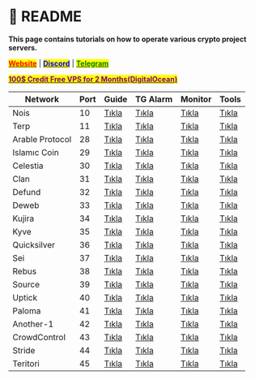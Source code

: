 # 🔅 README

**This page contains tutorials on how to operate various crypto project servers.**

[<mark style="color:red;">**Website**</mark>](https://nodeist.net/) | [<mark style="color:blue;">**Discord**</mark>](https://discord.gg/ypx7mJ6Zzb) | [<mark style="color:green;">**Telegram**</mark>](https://t.me/noodeist)

[<mark style="color:purple;">**100$ Credit Free VPS for 2 Months(DigitalOcean)**</mark>](https://www.digitalocean.com/?refcode=410c988c8b3e\&utm\_campaign=Referral\_Invite\&utm\_medium=Referral\_Program\&utm\_source=badge)

| Network      | Port | Guide                                              | TG Alarm                                     | Monitor | Tools |  
| ------------ | ---- | ----------------------------------------------------- | ---------------------------------------- | ------- | ----- |
| Nois     | 10   | [Tıkla](./Nois/Readme.md)                         |[Tıkla](./Nois/Telegram-Alarm/README.md)|[Tıkla](./Nois/Monitor/README.md)| [Tıkla](./Nois/Tools)   
| Terp     | 11   | [Tıkla](./Terp/Readme.md)                         |[Tıkla](./Terp/Telegram-Alarm/README.md)|[Tıkla](./Terp/Monitor/README.md)| [Tıkla](./Terp/Tools)   
| Arable Protocol     | 28   | [Tıkla](./Arable/Readme.md)                         |[Tıkla](./Arable/Telegram-Alarm/README.md)|[Tıkla](./Arable/Monitor/README.md)| [Tıkla](./Arable/Tools)     
| Islamıc Coin     | 29   | [Tıkla](./Haqq/Readme.md)                         |[Tıkla](./Haqq/Telegram-Alarm/README.md)|[Tıkla](./Haqq/Monitor/README.md)| [Tıkla](./Haqq/Tools)     
| Celestia     | 30   | [Tıkla](./Celestia/Readme.md)                         |[Tıkla](./Celestia/Telegram-Alarm/README.md)|[Tıkla](./Celestia/Monitor/README.md)| [Tıkla](./Celestia/Tools)          
| Clan         | 31   | [Tıkla](./Clan/Readme.md)                             |[Tıkla](./Clan/Telegram-Alarm/README.md)| [Tıkla](./Clan/Monitor/README.md) | [Tıkla](./Clan/Tools) 
| Defund       | 32   | [Tıkla](./Defund/Readme.md)                           |[Tıkla](./Defund/Telegram-Alarm/README.md)| [Tıkla](./Defund/Monitor/README.md) |[Tıkla](./Defund/Tools) 
| Deweb        | 33   | [Tıkla](./Deweb/Readme.md)                            |[Tıkla](./Deweb/Telegram-Alarm/README.md)| [Tıkla](./Deweb/Monitor/README.md) |[Tıkla](./Deweb/Tools) 
| Kujira       | 34   | [Tıkla](./Z-Bitenler/Kujira/Readme.md)                |[Tıkla](./Z-Bitenler/Kujira/Telegram-Alarm/README.md)| [Tıkla](./Z-Bitenler/Kujira/Monitor/README.md) |[Tıkla](./Z-Bitenler/Kujira/Tools) 
| Kyve         | 35   | [Tıkla](./Z-Bitenler/Kyve/Readme.md)                  |[Tıkla](./Z-Bitenler/Kyve/Telegram-Alarm/README.md)| [Tıkla](./Z-Bitenler/Kyve/Monitor/README.md) |[Tıkla](./Z-Bitenler/Kyve/Tools) 
| Quicksilver  | 36   | [Tıkla](./Z-Bitenler/Quicksilver/Readme.md)           |[Tıkla](./Z-Bitenler/Quicksilver/Telegram-Alarm/README.md)| [Tıkla](./Z-Bitenler/Quicksilver/Monitor/README.md) |[Tıkla](./Z-Bitenler/Quicksilver/Tools) 
| Sei          | 37   | [Tıkla](./Sei/Readme.md)                              |[Tıkla](./Sei/Telegram-Alarm/README.md)| [Tıkla](./Sei/Monitor/README.md)   | [Tıkla](./Sei/Tools) 
| Rebus        | 38   | [Tıkla](./Rebus/Readme.md)                            |[Tıkla](./Rebus/Telegram-Alarm/README.md)| [Tıkla](./Rebus/Monitor/README.md) |[Tıkla](./Rebus/Tools) 
| Source       | 39   | [Tıkla](./Source/Readme.md)                           |[Tıkla](./Source/Telegram-Alarm/README.md)| [Tıkla](./Source/Monitor/README.md) |[Tıkla](./Source/Tools) 
| Uptick       | 40   | [Tıkla](./Z-Bitenler/Uptick/Readme.md)                |[Tıkla](./Z-Bitenler/Uptick/Telegram-Alarm/README.md)| [Tıkla](./Z-Bitenler/Uptick/Monitor/README.md) |[Tıkla](./Z-Bitenler/Uptick/Tools) 
| Paloma       | 41   | [Tıkla](./Paloma/Readme.md)                           |[Tıkla](./Paloma/Telegram-Alarm/README.md)| [Tıkla](./Paloma/Monitor/README.md) |[Tıkla](./Paloma/Tools) 
| Another-1    | 42   | [Tıkla](./Z-Bitenler/Anone/Readme.md)                 |[Tıkla](./Z-Bitenler/Anone/Telegram-Alarm/README.md)| [Tıkla](./Z-Bitenler/Anone/Monitor/README.md) |[Tıkla](./Z-Bitenler/Anone/Tools) 
| CrowdControl | 43   | [Tıkla](./CrowdControl/Readme.md)                     |[Tıkla](./CrowdControl/Telegram-Alarm/README.md)| [Tıkla](./CrowdControl/Monitor/README.md) |[Tıkla](./CrowdControl/Tools) 
| Stride       | 44   | [Tıkla](./Stride/Readme.md)                           |[Tıkla](./Stride/Telegram-Alarm/README.md)|  [Tıkla](./Stride/Monitor/README.md) |[Tıkla](./Stride/Tools) 
| Teritori     | 45   | [Tıkla](./Teritori/Readme.md)                         |[Tıkla](./Teritori/Telegram-Alarm/README.md)| [Tıkla](./Teritori/Monitor/README.md) |[Tıkla](./Teritori/Tools) 



